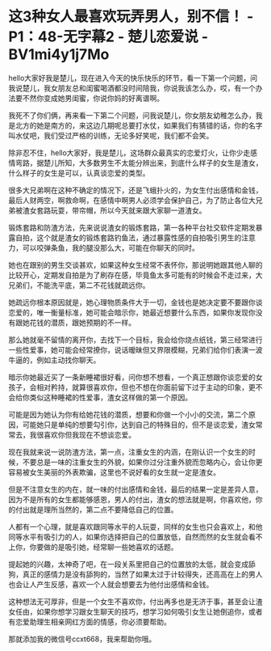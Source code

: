 # 这3种女人最喜欢玩弄男人，别不信！ - P1：48-无字幕2 - 楚儿恋爱说 - BV1mi4y1j7Mo

hello大家好我是楚儿，现在进入今天的快乐快乐的环节，看一下第一个问题，问我说楚儿，我女朋友总和闺蜜喝酒都没时间陪我，你说我该怎么办，哎，有一个办法要不然你变成她男闺蜜，你说你妈的好离谱啊。

我死不了你们俩，再来看一下第二个问题，问我说楚儿，你女朋友幼稚怎么办，我是北方的她是南方的，来这边几期呢总要打水仗，如果我们有猜错的话，你的名字叫水仗吧，我们受过严格的训练，无论多好笑呢，我们都不会笑。

除非忍不住，hello大家好，我是楚儿，这场群众最真实的恋爱灯火，让你少走感情弯路，据楚儿所知，大多数男生不太能分辨出来，到底什么样子的女生是渣女，什么样子的女生是可以，认真谈恋爱的类型。

很多大兄弟啊在这种不确定的情况下，还是飞蛾扑火的，为女生付出感情和金钱，最后人财两空，啊救命啊，在感情中啊男人必须学会保护自己，为了防止各位大兄弟被渣女套路玩耍，带帘帽，所以今天就来跟大家聊一道渣女。

锻炼套路和防渣方法，先来说说渣女的锻炼套路，第一各种平台社交软件定期发暴露自拍，这个就是渣女的锻炼套路钓鱼法，通过暴露性感的自拍吸引男生的注意力，可以咬弹条鱼，我的腿没那么大，可能在你聊天的同时。

她也在跟别的男生交谈甚欢，如果这种女生经常不表怀你，那说明她跟其他人聊的比较开心，定期发自拍是为了刷存在感，毕竟鱼太多可能有的时候会不走过来，大兄弟们，不能洗平底，第二不花钱就疏远你。

她疏远你根本原因就是，她心理物质条件大于一切，金钱也是她决定要不要跟你谈恋爱的，唯一衡量标准，她可能会暗示你，她最近想要什么东西，如果你发现你没有跟她花钱的潜质，跟她预期的不一样。

那么她就毫不留情的离开你，去找下一个目标，我会给你烧点纸钱，第三经常进行一些性爱事，她可能会经常撩你，说话暧昧但又界限模糊，兄弟们给你们表演一波牛逼的，例如主动找你聊天。

暗示你她最近买了一条新睡裙很好看，问你想不想看，一个真正想跟你谈恋爱的女孩子，会相对矜持，就算很喜欢你，但也不想在你面前留下过于主动的印象，更不会给你类似这种睡裙的性爱事，渣女这样做的第一个原因。

可能是因为她认为你有给她花钱的潜质，想要和你做一个小小的交流，第二个原因，可能她只是单纯的想要勾引你，达到自己的特殊目的，但不是谈恋爱，渣女常常去，我很喜欢你但我现在不想谈恋爱。

现在我就来说一说防渣方法，第一点，注重女生的内涵，在刚认识一个女生的时候，不要总是一味的注重女生的外貌，如果你过分注重外貌而忽略内心，会让你更容易被女生美丽的外表欺骗，这里也不说好看的女生就一定是渣女。

但是不注意女生的内在，就一味的付出感情和金钱，最后的结果一定是差异人意，因为不是所有的女生都能够感恩，男人的付出，渣女的想法就是啊，你喜欢他，你的付出就是理所当然的，第二点不要降低自己的位置。

人都有一个心理，就是喜欢跟同等水平的人玩耍，同样的女生也只会喜欢上，和他同等水平有吸引力的人，如果你选择把自己的位置放低，自然而然的女生就会看不上你，你要做的是吸引她，经常聊一些她喜欢的话题。

提起她的兴趣，太神奇了吧，在一段关系里把自己的位置放的太低，就会变成舔狗，真正的感情力是没有舔狗的，当然了如果太过于计较得失，还高高在上的男人也会让人产生反感，喜欢一个人就会想要去为他付出感情和金钱。

这种想法无可厚非，但是一个女生不喜欢你，付出再多也是无济于事，甚至会让渣女任由，如果你想学习跟女生聊天的技巧，想学习如何吸引女生让她倒追你，或者有恋爱助理生相亲网红方面的情感，你必须要帮助。

那就添加我的微信号ccxt668，我来帮助你哦。